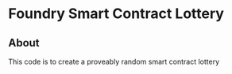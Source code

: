 # Foundry Smart Contract Lottery

## About

This code is to create a proveably random smart contract lottery
